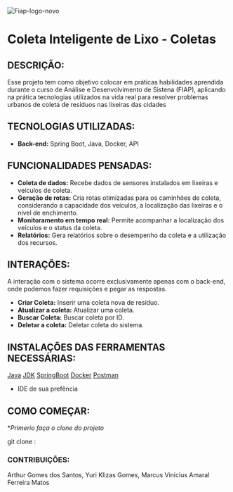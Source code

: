 ![Fiap-logo-novo](https://github.com/user-attachments/assets/5cb57ae5-d452-413d-8f68-10bd93c12a50)
# Coleta Inteligente de Lixo - Coletas

## **DESCRIÇÃO:**

Esse projeto tem como objetivo colocar em práticas habilidades aprendida durante o curso de Análise e Desenvolvimento de Sistena (FIAP), aplicando na prática  tecnologias utilizados na vida real para resolver problemas urbanos de coleta de resíduos nas lixeiras das cidades

## **TECNOLOGIAS UTILIZADAS:**

* **Back-end:** Spring Boot, Java, Docker, API

## **FUNCIONALIDADES PENSADAS:**

* **Coleta de dados:** Recebe dados de sensores instalados em lixeiras e veículos de coleta.
* **Geração de rotas:** Cria rotas otimizadas para os caminhões de coleta, considerando a capacidade dos veículos, a localização das lixeiras e o nível de enchimento.
* **Monitoramento em tempo real:** Permite acompanhar a localização dos veículos e o status da coleta.
* **Relatórios:** Gera relatórios sobre o desempenho da coleta e a utilização dos recursos.

## **INTERAÇÕES:**

A interação com o sistema ocorre exclusivamente apenas com o back-end, onde podemos fazer requisições e pegar as respostas.

* **Criar Coleta:** Inserir uma coleta nova de  resíduo.
* **Atualizar a coleta:** Atualizar uma coleta.
* **Buscar Coleta:** Buscar coleta por ID.
* **Deletar a coleta:** Deletar coleta do sistema.

## **INSTALAÇÕES DAS FERRAMENTAS NECESSÁRIAS:**

[Java](https://www.java.com/pt-BR/download/manual.jsp)
[JDK](https://www.oracle.com/br/java/technologies/downloads/)
[SpringBoot](https://spring.io/why-spring)
[Docker](https://www.docker.com/)
[Postman](https://www.postman.com/)
- IDE de sua prefência

## **COMO COMEÇAR:**

**Primerio faça o clone do projeto*

git clone :

### **CONTRIBUIÇÕES:**

Arthur Gomes dos Santos,
Yuri Klizas Gomes,
Marcus Vinicius Amaral Ferreira Matos
